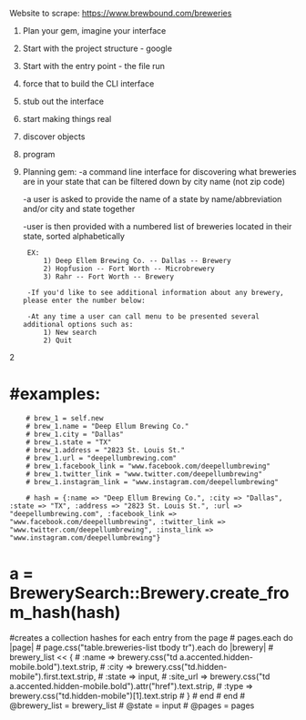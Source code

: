 Website to scrape: https://www.brewbound.com/breweries 

1) Plan your gem, imagine your interface
2) Start with the project structure - google
3) Start with the entry point - the file run
4) force that to build the CLI interface
5) stub out the interface
6) start making things real
7) discover objects
8) program

1) Planning gem:
    -a command line interface for discovering what breweries are in your state that can be filtered down by city name (not zip code)

    -a user is asked to provide the name of a state by name/abbreviation and/or city and state together

    -user is then provided with a numbered list of breweries located in their state, sorted alphabetically

        EX:
            1) Deep Ellem Brewing Co. -- Dallas -- Brewery
            2) Hopfusion -- Fort Worth -- Microbrewery
            3) Rahr -- Fort Worth -- Brewery

        -If you'd like to see additional information about any brewery, please enter the number below:

        -At any time a user can call menu to be presented several additional options such as:
            1) New search
            2) Quit

2

 # #examples:
        # brew_1 = self.new
        # brew_1.name = "Deep Ellum Brewing Co."
        # brew_1.city = "Dallas"
        # brew_1.state = "TX"
        # brew_1.address = "2823 St. Louis St." 
        # brew_1.url = "deepellumbrewing.com"
        # brew_1.facebook_link = "www.facebook.com/deepellumbrewing"
        # brew_1.twitter_link = "www.twitter.com/deepellumbrewing"
        # brew_1.instagram_link = "www.instagram.com/deepellumbrewing"

        # hash = {:name => "Deep Ellum Brewing Co.", :city => "Dallas", :state => "TX", :address => "2823 St. Louis St.", :url => "deepellumbrewing.com", :facebook_link => "www.facebook.com/deepellumbrewing", :twitter_link => "www.twitter.com/deepellumbrewing", :insta_link => "www.instagram.com/deepellumbrewing"}
# a = BrewerySearch::Brewery.create_from_hash(hash)


#creates a collection hashes for each entry from the page
        # pages.each do |page|
        #     page.css("table.breweries-list tbody tr").each do |brewery|
        #         brewery_list << {
        #         :name => brewery.css("td a.accented.hidden-mobile.bold").text.strip,
        #         :city => brewery.css("td.hidden-mobile").first.text.strip,
        #         :state => input,
        #         :site_url => brewery.css("td a.accented.hidden-mobile.bold").attr("href").text.strip,
        #         :type => brewery.css("td.hidden-mobile")[1].text.strip
        #         }
        #     end
        # end
        # @brewery_list = brewery_list
        # @state = input
        # @pages = pages